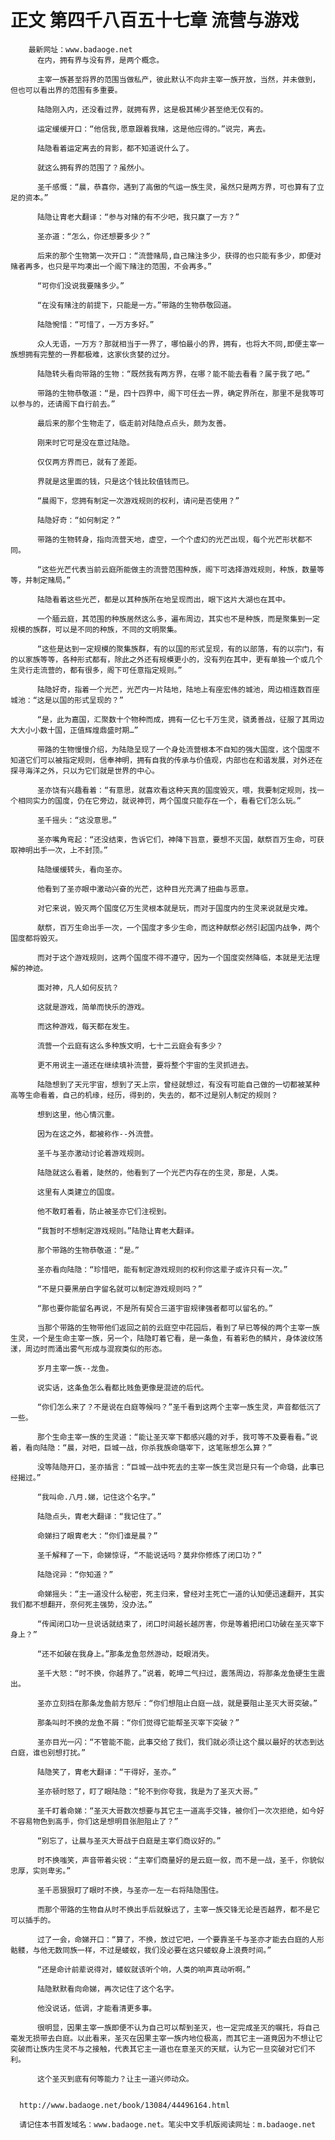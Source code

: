 # 正文 第四千八百五十七章 流营与游戏
        最新网址：www.badaoge.net
          在内，拥有界与没有界，是两个概念。
      
          主宰一族甚至将界的范围当做私产，彼此默认不向非主宰一族开放，当然，并未做到，但也可以看出界的范围有多重要。
      
          陆隐刚入内，还没看过界，就拥有界，这是极其稀少甚至绝无仅有的。
      
          运定缓缓开口：“他信我,愿意跟着我赌，这是他应得的。”说完，离去。
      
          陆隐看着运定离去的背影，都不知道说什么了。
      
          就这么拥有界的范围了？虽然小。
      
          圣千感慨：“晨，恭喜你，遇到了高傲的气运一族生灵，虽然只是两方界，可也算有了立足的资本。”
      
          陆隐让胄老大翻译：“参与对赌的有不少吧，我只赢了一方？”
      
          圣亦道：“怎么，你还想要多少？”
      
          后来的那个生物第一次开口：“流营赌局,自己赌注多少，获得的也只能有多少，即便对赌者再多，也只是平均凑出一个阁下赌注的范围，不会再多。”
      
          “可你们没说我要赌多少。”
      
          “在没有赌注的前提下，只能是一方。”带路的生物恭敬回道。
      
          陆隐惋惜：“可惜了，一万方多好。”
      
          众人无语，一万方？那就相当于一界了，哪怕最小的界，拥有，也将大不同,即便主宰一族想拥有完整的一界都极难，这家伙贪婪的过分。
      
          陆隐转头看向带路的生物：“既然我有两方界，在哪？能不能去看看？属于我了吧。”
      
          带路的生物恭敬道：“是，四十四界中，阁下可任去一界，确定界所在，那里不是我等可以参与的，还请阁下自行前去。”
      
          最后来的那个生物走了，临走前对陆隐点点头，颇为友善。
      
          刚来时它可是没在意过陆隐。
      
          仅仅两方界而已，就有了差距。
      
          界就是这里面的钱，只是这个钱比较值钱而已。
      
          “晨阁下，您拥有制定一次游戏规则的权利，请问是否使用？”
      
          陆隐好奇：“如何制定？”
      
          带路的生物转身，指向流营天地，虚空，一个个虚幻的光芒出现，每个光芒形状都不同。
      
          “这些光芒代表当前云庭所能做主的流营范围种族，阁下可选择游戏规则，种族，数量等等，并制定赌局。”
      
          陆隐看着这些光芒，都是以其种族所在地呈现而出，眼下这片大湖也在其中。
      
          一个腼云庭，其范围的种族居然这么多，遍布周边，其实也不是种族，而是聚集到一定规模的族群，可以是不同的种族，不同的文明聚集。
      
          “这些是达到一定规模的聚集族群，有的以国的形式呈现，有的以部落，有的以宗门，有的以家族等等，各种形式都有，除此之外还有规模更小的，没有列在其中，更有单独一个或几个生灵行走流营的，都有很多，阁下可任意指定规则。”
      
          陆隐好奇，指着一个光芒，光芒内一片陆地，陆地上有座宏伟的城池，周边相连数百座城池：“这是以国的形式呈现的？”
      
          “是，此为嘉国，汇聚数十个物种而成，拥有一亿七千万生灵，骁勇善战，征服了其周边大大小小数十国，正值辉煌鼎盛时期…”
      
          带路的生物慢慢介绍，为陆隐呈现了一个身处流营根本不自知的强大国度，这个国度不知道它们可以被指定规则，信奉神明，拥有自我的传承与价值观，内部也在和谐发展，对外还在探寻海洋之外，只以为它们就是世界的中心。
      
          圣亦饶有兴趣看着：“有意思，就喜欢看这种天真的国度毁灭，喂，我要制定规则，找一个相同实力的国度，仍在它旁边，就说神罚，两个国度只能存在一个，看看它们怎么玩。”
      
          圣千摇头：“这没意思。”
      
          圣亦嘴角弯起：“还没结束，告诉它们，神降下旨意，要想不灭国，献祭百万生命，可获取神明出手一次，上不封顶。”
      
          陆隐缓缓转头，看向圣亦。
      
          他看到了圣亦眼中激动兴奋的光芒，这种目光充满了扭曲与恶意。
      
          对它来说，毁灭两个国度亿万生灵根本就是玩，而对于国度内的生灵来说就是灾难。
      
          献祭，百万生命出手一次，一个国度才多少生命，而这种献祭必然引起国内战争，两个国度都将毁灭。
      
          而对于这个游戏规则，这两个国度不得不遵守，因为一个国度突然降临，本就是无法理解的神迹。
      
          面对神，凡人如何反抗？
      
          这就是游戏，简单而快乐的游戏。
      
          而这种游戏，每天都在发生。
      
          流营一个云庭有这么多种族文明，七十二云庭会有多少？
      
          更不用说主一道还在继续填补流营，要将整个宇宙的生灵抓进去。
      
          陆隐想到了天元宇宙，想到了天上宗，曾经就想过，有没有可能自己做的一切都被某种高等生命看着，自己的机缘，经历，得到的，失去的，都不过是别人制定的规则？
      
          想到这里，他心情沉重。
      
          因为在这之外，都被称作--外流营。
      
          圣千与圣亦激动讨论着游戏规则。
      
          陆隐就这么看着，陡然的，他看到了一个光芒内存在的生灵，那是，人类。
      
          这里有人类建立的国度。
      
          他不敢盯着看，防止被圣亦它们注视到。
      
          “我暂时不想制定游戏规则。”陆隐让胄老大翻译。
      
          那个带路的生物恭敬道：“是。”
      
          圣亦看向陆隐：“珍惜吧，能有制定游戏规则的权利你这辈子或许只有一次。”
      
          “不是只要黑册白字留名就可以制定游戏规则吗？”
      
          “那也要你能留名再说，不是所有契合三道宇宙规律强者都可以留名的。”
      
          当那个带路的生物带他们返回之前的云庭空中花园后，看到了早已等候的两个主宰一族生灵，一个是生命主宰一族，另一个，陆隐盯着它看，是一条鱼，有着彩色的鳞片，身体波纹荡漾，周边时而涌出雾气形成与混寂类似的形态。
      
          岁月主宰一族--龙鱼。
      
          说实话，这条鱼怎么看都比贱鱼更像是混迹的后代。
      
          “你们怎么来了？不是说在白庭等候吗？”圣千看到这两个主宰一族生灵，声音都低沉了一些。
      
          那个生命主宰一族的生灵道：“能让圣灭宰下都感兴趣的对手，我可等不及要看看。”说着，看向陆隐：“晨，对吧，巨城一战，你杀我族命璐宰下，这笔账想怎么算？”
      
          没等陆隐开口，圣亦插言：“巨城一战中死去的主宰一族生灵岂是只有一个命璐，此事已经揭过。”
      
          “我叫命.八月.娣，记住这个名字。”
      
          陆隐点头，胄老大翻译：“我记住了。”
      
          命娣扫了眼胄老大：“你们谁是晨？”
      
          圣千解释了一下，命娣惊讶，“不能说话吗？莫非你修炼了闭口功？”
      
          陆隐诧异：“你知道？”
      
          命娣摇头：“主一道没什么秘密，死主归来，曾经对主死亡一道的认知便迅速翻开，其实我们都不想翻开，奈何死主强势，没办法。”
      
          “传闻闭口功一旦说话就结束了，闭口时间越长越厉害，你是等着把闭口功破在圣灭宰下身上？”
      
          “还不如破在我身上。”那条龙鱼忽然游动，眨眼消失。
      
          圣千大怒：“时不换，你越界了。”说着，乾坤二气扫过，震荡周边，将那条龙鱼硬生生震出。
      
          圣亦立刻挡在那条龙鱼前方怒斥：“你们想阻止白庭一战，就是要阻止圣灭大哥突破。”
      
          那条叫时不换的龙鱼不屑：“你们觉得它能帮圣灭宰下突破？”
      
          圣亦目光一闪：“不管能不能，此事交给了我们，我们就必须让这个晨以最好的状态到达白庭，谁也别想打扰。”
      
          陆隐笑了，胄老大翻译：“干得好，圣亦。”
      
          圣亦顿时怒了，盯了眼陆隐：“轮不到你夸我，我是为了圣灭大哥。”
      
          圣千盯着命娣：“圣灭大哥数次想要与其它主一道高手交锋，被你们一次次拒绝，如今好不容易物色到高手，你们这是想明目张胆阻止了？”
      
          “别忘了，让晨与圣灭大哥战于白庭是主宰们商议好的。”
      
          时不换嗤笑，声音带着尖锐：“主宰们商量好的是云庭一叙，而不是一战，圣千，你貌似忠厚，实则卑劣。”
      
          圣千恶狠狠盯了眼时不换，与圣亦一左一右将陆隐围住。
      
          而那个带路的生物自从时不换出手后就躲远了，主宰一族交锋无论是否越界，都不是它可以插手的。
      
          过了一会，命娣开口：“算了，不换，放过它吧，一个要靠圣千与圣亦才能去白庭的人形骷髅，与他无数同族一样，不过是蝼蚁，我们没必要在这只蝼蚁身上浪费时间。”
      
          “还是命计前辈说得对，蝼蚁就该听个响，人类的响声真动听啊。”
      
          陆隐默默看向命娣，再次记住了这个名字。
      
          他没说话，低调，才能看清更多事。
      
          很明显，因果主宰一族即便不认为自己可以帮到圣灭，也一定完成圣灭的嘱托，将自己毫发无损带去白庭。以此看来，圣灭在因果主宰一族内地位极高，而其它主一道竟因为不想让它突破而让族内生灵不与之接触，代表其它主一道也在意圣灭的天赋，认为它一旦突破对它们不利。
      
          这个圣灭到底有何等能力？让主一道兴师动众。
      
      
      http://www.badaoge.net/book/13084/44496164.html
      
      请记住本书首发域名：www.badaoge.net。笔尖中文手机版阅读网址：m.badaoge.net